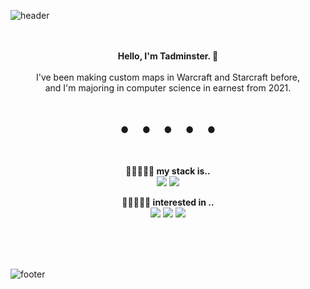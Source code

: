 ![header](https://capsule-render.vercel.app/api?type=waving&&color=gradient&height=200&section=header&fontSize=90)

<br/>
<div align = "center">
<br/>
<strong>Hello, I'm Tadminster. 🥳 </strong><br/><br/>
I've been making custom maps in Warcraft and Starcraft before, <br/>
and I'm majoring in computer science in earnest from 2021. <br/>

<br/><br/>
● 　 ● 　 ● 　 ● 　 ●
<br/><br/><br/>

<strong>🤍🤍🤍🤍🧡 my stack is.. </strong><br/>
<img src="https://img.shields.io/badge/Java-ED8B00?style=for-the-badge&logo=java&logoColor=white"/>
<img src="https://img.shields.io/badge/C-A8B9CC?style=flat-square&logo=C&logoColor=white"/><br/>

<strong>🤍🤍🤍🤍🤍 interested in .. </strong><br/>
<img src="https://img.shields.io/badge/Lua-2C2D72?style=for-the-badge&logo=lua&logoColor=white"/>
<img src="https://img.shields.io/badge/JavaScript-F7DF1E?style=for-the-badge&logo=javascript&logoColor=black"/>
<img src="https://img.shields.io/badge/TypeScript-007ACC?style=for-the-badge&logo=typescript&logoColor=white"/> <br/>


</div>
<br/><br/><br/>

![footer](https://capsule-render.vercel.app/api?type=waving&&color=gradient&height=100&section=footer&fontSize=90)


